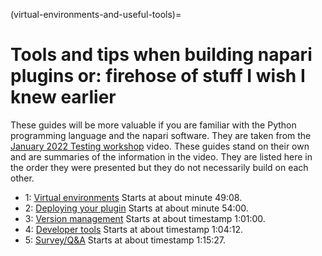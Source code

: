 (virtual-environments-and-useful-tools)=
# Tools and tips when building napari plugins or: firehose of stuff I wish I knew earlier

These guides will be more valuable if you are familiar with the Python programming language and the napari software. They are taken from the [January 2022 Testing workshop](https://www.youtube.com/watch?v=IsHYnI8Tbfw&list=PLilvrWT8aLuYID3YZ7KddS5ky2SaH4DKK) video. These guides stand on their own and are summaries of the information in the video. They are listed here in the order they were presented but they do not necessarily build on each other.

* 1: [Virtual environments](./1-virtual-environments) Starts at about minute 49:08.
* 2: [Deploying your plugin](./2-deploying-your-plugin.md) Starts at about minute 54:00.
* 3: [Version management](./3-version-management.md) Starts at about timestamp 1:01:00.
* 4: [Developer tools](./4-developer-tools.md) Starts at about timestamp 1:04:12.
* 5: [Survey/Q&A](./5-survey.md) Starts at about timestamp 1:15:27.
